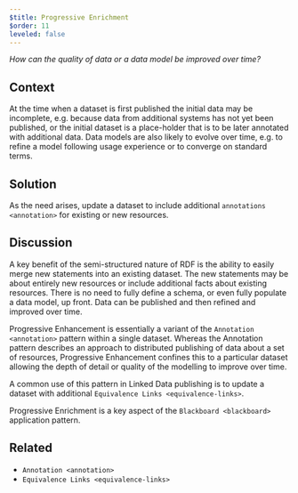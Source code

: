 ```yaml
---
$title: Progressive Enrichment
$order: 11
leveled: false
---
```


*How can the quality of data or a data model be improved over time?*

## Context

At the time when a dataset is first published the initial data may be incomplete, e.g. because data from additional systems has not yet been published, or the initial dataset is a place-holder that is to be later annotated with additional data. Data models are also likely to evolve over time, e.g. to refine a model following usage experience or to converge on standard terms.

## Solution

As the need arises, update a dataset to include additional `annotations <annotation>` for existing or new resources.

## Discussion

A key benefit of the semi-structured nature of RDF is the ability to easily merge new statements into an existing dataset. The new statements may be about entirely new resources or include additional facts about existing resources. There is no need to fully define a schema, or even fully populate a data model, up front. Data can be published and then refined and improved over time.

Progressive Enhancement is essentially a variant of the `Annotation <annotation>` pattern within a single dataset. Whereas the Annotation pattern describes an approach to distributed publishing of data about a set of resources, Progressive Enhancement confines this to a particular dataset allowing the depth of detail or quality of the modelling to improve over time.

A common use of this pattern in Linked Data publishing is to update a dataset with additional `Equivalence Links <equivalence-links>`. 

Progressive Enrichment is a key aspect of the `Blackboard <blackboard>` application pattern.

## Related

- `Annotation <annotation>`
- `Equivalence Links <equivalence-links>`
